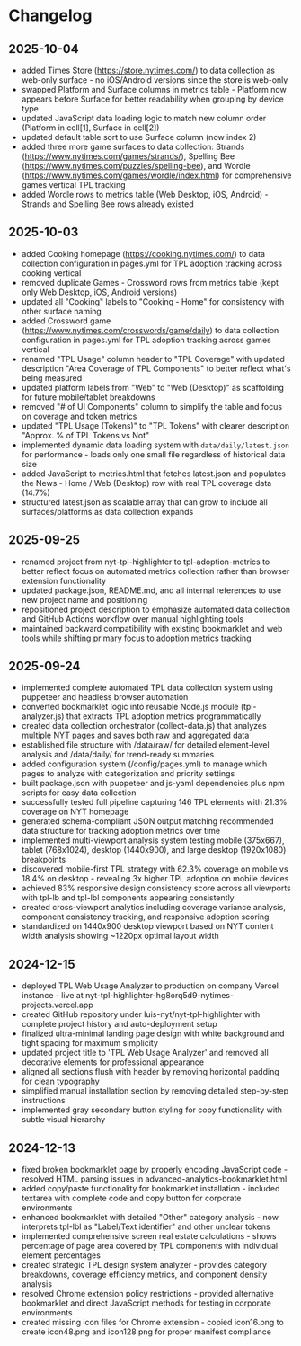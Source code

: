 # Changelog

## 2025-10-04
- added Times Store (https://store.nytimes.com/) to data collection as web-only surface - no iOS/Android versions since the store is web-only
- swapped Platform and Surface columns in metrics table - Platform now appears before Surface for better readability when grouping by device type
- updated JavaScript data loading logic to match new column order (Platform in cell[1], Surface in cell[2])
- updated default table sort to use Surface column (now index 2)
- added three more game surfaces to data collection: Strands (https://www.nytimes.com/games/strands/), Spelling Bee (https://www.nytimes.com/puzzles/spelling-bee), and Wordle (https://www.nytimes.com/games/wordle/index.html) for comprehensive games vertical TPL tracking
- added Wordle rows to metrics table (Web Desktop, iOS, Android) - Strands and Spelling Bee rows already existed

## 2025-10-03
- added Cooking homepage (https://cooking.nytimes.com/) to data collection configuration in pages.yml for TPL adoption tracking across cooking vertical
- removed duplicate Games - Crossword rows from metrics table (kept only Web Desktop, iOS, Android versions)
- updated all "Cooking" labels to "Cooking - Home" for consistency with other surface naming
- added Crossword game (https://www.nytimes.com/crosswords/game/daily) to data collection configuration in pages.yml for TPL adoption tracking across games vertical
- renamed "TPL Usage" column header to "TPL Coverage" with updated description "Area Coverage of TPL Components" to better reflect what's being measured
- updated platform labels from "Web" to "Web (Desktop)" as scaffolding for future mobile/tablet breakdowns
- removed "# of UI Components" column to simplify the table and focus on coverage and token metrics
- updated "TPL Usage (Tokens)" to "TPL Tokens" with clearer description "Approx. % of TPL Tokens vs Not"
- implemented dynamic data loading system with `data/daily/latest.json` for performance - loads only one small file regardless of historical data size
- added JavaScript to metrics.html that fetches latest.json and populates the News - Home / Web (Desktop) row with real TPL coverage data (14.7%)
- structured latest.json as scalable array that can grow to include all surfaces/platforms as data collection expands

## 2025-09-25
- renamed project from nyt-tpl-highlighter to tpl-adoption-metrics to better reflect focus on automated metrics collection rather than browser extension functionality
- updated package.json, README.md, and all internal references to use new project name and positioning
- repositioned project description to emphasize automated data collection and GitHub Actions workflow over manual highlighting tools
- maintained backward compatibility with existing bookmarklet and web tools while shifting primary focus to adoption metrics tracking

## 2025-09-24
- implemented complete automated TPL data collection system using puppeteer and headless browser automation
- converted bookmarklet logic into reusable Node.js module (tpl-analyzer.js) that extracts TPL adoption metrics programmatically  
- created data collection orchestrator (collect-data.js) that analyzes multiple NYT pages and saves both raw and aggregated data
- established file structure with /data/raw/ for detailed element-level analysis and /data/daily/ for trend-ready summaries
- added configuration system (/config/pages.yml) to manage which pages to analyze with categorization and priority settings
- built package.json with puppeteer and js-yaml dependencies plus npm scripts for easy data collection
- successfully tested full pipeline capturing 146 TPL elements with 21.3% coverage on NYT homepage
- generated schema-compliant JSON output matching recommended data structure for tracking adoption metrics over time
- implemented multi-viewport analysis system testing mobile (375x667), tablet (768x1024), desktop (1440x900), and large desktop (1920x1080) breakpoints
- discovered mobile-first TPL strategy with 62.3% coverage on mobile vs 18.4% on desktop - revealing 3x higher TPL adoption on mobile devices
- achieved 83% responsive design consistency score across all viewports with tpl-lb and tpl-lbl components appearing consistently
- created cross-viewport analytics including coverage variance analysis, component consistency tracking, and responsive adoption scoring
- standardized on 1440x900 desktop viewport based on NYT content width analysis showing ~1220px optimal layout width

## 2024-12-15
- deployed TPL Web Usage Analyzer to production on company Vercel instance - live at nyt-tpl-highlighter-hg8orq5d9-nytimes-projects.vercel.app
- created GitHub repository under luis-nyt/nyt-tpl-highlighter with complete project history and auto-deployment setup
- finalized ultra-minimal landing page design with white background and tight spacing for maximum simplicity
- updated project title to 'TPL Web Usage Analyzer' and removed all decorative elements for professional appearance
- aligned all sections flush with header by removing horizontal padding for clean typography
- simplified manual installation section by removing detailed step-by-step instructions
- implemented gray secondary button styling for copy functionality with subtle visual hierarchy

## 2024-12-13
- fixed broken bookmarklet page by properly encoding JavaScript code - resolved HTML parsing issues in advanced-analytics-bookmarklet.html
- added copy/paste functionality for bookmarklet installation - included textarea with complete code and copy button for corporate environments
- enhanced bookmarklet with detailed "Other" category analysis - now interprets tpl-lbl as "Label/Text identifier" and other unclear tokens
- implemented comprehensive screen real estate calculations - shows percentage of page area covered by TPL components with individual element percentages
- created strategic TPL design system analyzer - provides category breakdowns, coverage efficiency metrics, and component density analysis
- resolved Chrome extension policy restrictions - provided alternative bookmarklet and direct JavaScript methods for testing in corporate environments
- created missing icon files for Chrome extension - copied icon16.png to create icon48.png and icon128.png for proper manifest compliance
